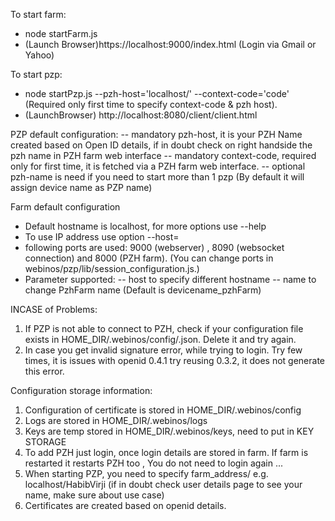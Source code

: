 To start farm:
- node startFarm.js
- (Launch Browser)https://localhost:9000/index.html (Login via Gmail or Yahoo)
    
To start pzp:
- node startPzp.js --pzh-host='localhost/<FirstLast>' --context-code='code' (Required only first time to specify context-code & pzh host).
- (LaunchBrowser) http://localhost:8080/client/client.html

PZP default configuration:
-- mandatory pzh-host, it is your PZH Name created based on Open ID details, if in doubt check on right handside the pzh name in PZH farm web interface
-- mandatory context-code, required only for first time, it is fetched via a PZH farm web interface.
-- optional pzh-name is need if you need to start more than 1 pzp (By default it will assign device name as PZP name)

Farm default configuration
- Default hostname is localhost, for more options use --help
- To use IP address use option --host=<ip address>
- following ports are used: 9000 (webserver) , 8090 (websocket connection) and 8000 (PZH farm). (You can change ports in webinos/pzp/lib/session_configuration.js.)
- Parameter supported:
-- host to specify different hostname
-- name to change PzhFarm name (Default is devicename_pzhFarm)

INCASE of Problems:
1. If PZP is not able to connect to PZH, check if your configuration file exists in HOME_DIR/.webinos/config/<pzp name>.json. Delete it and try again.
2. In case you get invalid signature error, while trying to login. Try few times, it is issues with openid 0.4.1 try reusing 0.3.2, it does not generate this error.

Configuration storage information:
1. Configuration of certificate is stored in HOME_DIR/.webinos/config
2. Logs are stored in HOME_DIR/.webinos/logs
3. Keys are temp stored in HOME_DIR/.webinos/keys, need to put in KEY STORAGE
4. To add PZH just login, once login details are stored in farm. If farm is restarted it restarts PZH too , You do not need to login again ...
5. When starting PZP, you need to specify farm_address/<Your name in OpenId> e.g. localhost/HabibVirji (if in doubt check user details page to see your name, make sure about use case)
6. Certificates are created based on openid details.
    
